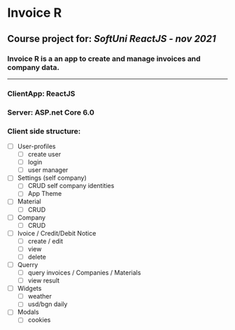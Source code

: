 # Invoice R

## **Course project for: _SoftUni ReactJS - nov 2021_**

### Invoice R is a an app to create and manage invoices and company data.

---

### ClientApp: ReactJS

### Server: ASP.net Core 6.0

### Client side structure:

- [ ] User-profiles	
	- [ ] create user
	- [ ] login
	- [ ] user manager

- [ ] Settings (self company)
	- [ ] CRUD self company identities
	- [ ] App Theme

- [ ] Material
	- [ ] CRUD

- [ ] Company
	- [ ] CRUD

- [ ] Ivoice / Credit/Debit Notice
	- [ ] create / edit
	- [ ] view
	- [ ] delete

- [ ] Querry
	- [ ] query invoices / Companies / Materials
	- [ ] view result

- [ ] Widgets
	- [ ] weather
	- [ ] usd/bgn daily

- [ ] Modals
	- [ ] cookies
